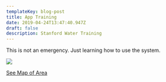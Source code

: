 ```yaml
---
templateKey: blog-post
title: App Training
date: 2019-04-24T13:47:40.947Z
draft: false
description: Stanford Water Training
---
```

This is not an emergency. Just learning how to use the system.

![](/img/tommytentpeg.jpg)

[See Map of Area](/map?layer=Advisory&feature=1)
